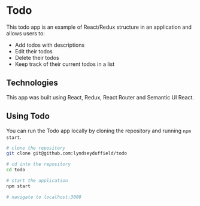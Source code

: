 # Todo

This todo app is an example of React/Redux structure in an application and allows users to:

* Add todos with descriptions 
* Edit their todos
* Delete their todos 
* Keep track of their current todos in a list

## Technologies 

This app was built using React, Redux, React Router and Semantic UI React.

## Using Todo

You can run the Todo app locally by cloning the repository and running `npm start`.

```sh
# clone the repository
git clone git@github.com:lyndseyduffield/todo

# cd into the repository
cd todo

# start the application
npm start

# navigate to localhost:3000
```

